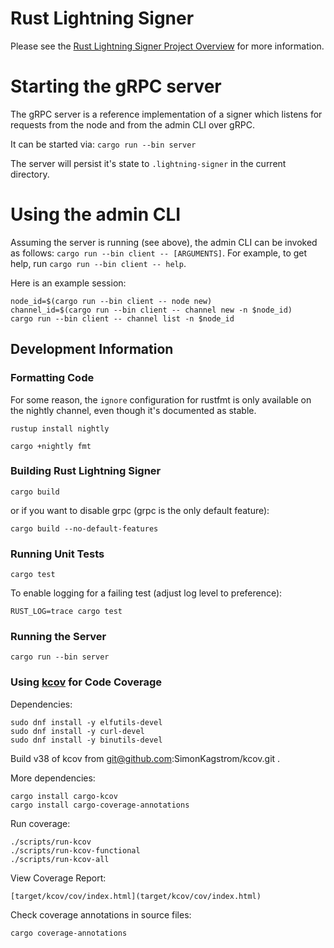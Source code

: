 # Rust Lightning Signer

Please see the
[Rust Lightning Signer Project Overview](https://gitlab.com/lightning-signer/docs/-/blob/master/README.md)
for more information.

# Starting the gRPC server

The gRPC server is a reference implementation of a signer which listens for requests from the node and from the admin CLI over gRPC.

It can be started via: `cargo run --bin server`

The server will persist it's state to `.lightning-signer` in the current directory.

# Using the admin CLI

Assuming the server is running (see above), the admin CLI can be invoked as follows: `cargo run --bin client -- [ARGUMENTS]`.  For example, to get help, run `cargo run --bin client -- help`.

Here is an example session:

```shell
node_id=$(cargo run --bin client -- node new)
channel_id=$(cargo run --bin client -- channel new -n $node_id)
cargo run --bin client -- channel list -n $node_id
```

## Development Information

### Formatting Code

For some reason, the `ignore` configuration for rustfmt is only available on the nightly channel,
even though it's documented as stable.

    rustup install nightly

    cargo +nightly fmt

### Building Rust Lightning Signer

    cargo build

or if you want to disable grpc (grpc is the only default feature):

    cargo build --no-default-features
    
### Running Unit Tests

    cargo test
    
To enable logging for a failing test (adjust log level to preference):

    RUST_LOG=trace cargo test
    
### Running the Server

    cargo run --bin server

### Using [kcov](https://github.com/SimonKagstrom/kcov) for Code Coverage

Dependencies:

    sudo dnf install -y elfutils-devel
    sudo dnf install -y curl-devel
    sudo dnf install -y binutils-devel

Build v38 of kcov from git@github.com:SimonKagstrom/kcov.git .

More dependencies:

    cargo install cargo-kcov
    cargo install cargo-coverage-annotations

Run coverage:

    ./scripts/run-kcov
    ./scripts/run-kcov-functional
    ./scripts/run-kcov-all
        
View Coverage Report:

    [target/kcov/cov/index.html](target/kcov/cov/index.html)

Check coverage annotations in source files:

    cargo coverage-annotations

